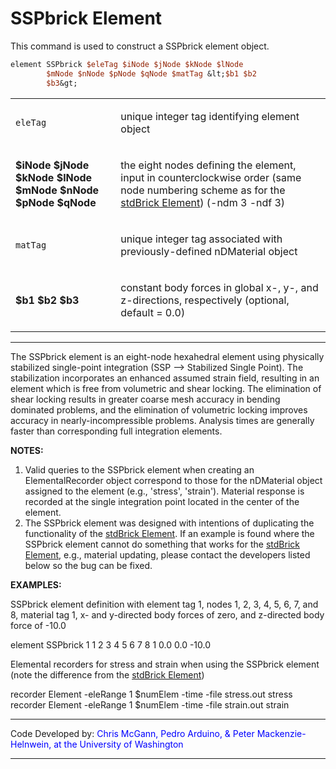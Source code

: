 # SSPbrick Element

<p>This command is used to construct a SSPbrick element object.</p>

```tcl
element SSPbrick $eleTag $iNode $jNode $kNode $lNode
        $mNode $nNode $pNode $qNode $matTag &lt;$b1 $b2
        $b3&gt;
```

<table>
<tbody>
<tr class="odd">
<td><code class="parameter-table-variable">eleTag</code></td>
<td><p>unique integer tag identifying element object</p></td>
</tr>
<tr class="even">
<td><p><strong>$iNode $jNode $kNode $lNode $mNode $nNode $pNode
$qNode</strong></p></td>
<td><p>the eight nodes defining the element, input in counterclockwise
order (same node numbering scheme as for the <a
href="Standard_Brick_Element" title="wikilink"> stdBrick Element</a>)
(-ndm 3 -ndf 3)</p></td>
</tr>
<tr class="odd">
<td><code class="parameter-table-variable">matTag</code></td>
<td><p>unique integer tag associated with previously-defined nDMaterial
object</p></td>
</tr>
<tr class="even">
<td><p><strong>$b1 $b2 $b3</strong></p></td>
<td><p>constant body forces in global x-, y-, and z-directions,
respectively (optional, default = 0.0)</p></td>
</tr>
</tbody>
</table>
<hr />
<p>The SSPbrick element is an eight-node hexahedral element using
physically stabilized single-point integration (SSP --&gt; Stabilized
Single Point). The stabilization incorporates an enhanced assumed strain
field, resulting in an element which is free from volumetric and shear
locking. The elimination of shear locking results in greater coarse mesh
accuracy in bending dominated problems, and the elimination of
volumetric locking improves accuracy in nearly-incompressible problems.
Analysis times are generally faster than corresponding full integration
elements.</p>
<p><strong>NOTES:</strong></p>
<ol>
<li>Valid queries to the SSPbrick element when creating an
ElementalRecorder object correspond to those for the nDMaterial object
assigned to the element (e.g., 'stress', 'strain'). Material response is
recorded at the single integration point located in the center of the
element.</li>
<li>The SSPbrick element was designed with intentions of duplicating the
functionality of the <a href="Standard_Brick_Element" title="wikilink">
stdBrick Element</a>. If an example is found where the SSPbrick element
cannot do something that works for the <a href="Standard_Brick_Element"
title="wikilink"> stdBrick Element</a>, e.g., material updating, please
contact the developers listed below so the bug can be fixed.</li>
</ol>
<p><strong>EXAMPLES:</strong></p>
<p>SSPbrick element definition with element tag 1, nodes 1, 2, 3, 4, 5,
6, 7, and 8, material tag 1, x- and y-directed body forces of zero, and
z-directed body force of -10.0</p>
<p>element SSPbrick 1 1 2 3 4 5 6 7 8 1 0.0 0.0 -10.0</p>
<p>Elemental recorders for stress and strain when using the SSPbrick
element (note the difference from the <a href="Standard_Brick_Element"
title="wikilink"> stdBrick Element</a>)</p>
<p>recorder Element -eleRange 1 $numElem -time -file stress.out stress
recorder Element -eleRange 1 $numElem -time -file strain.out strain</p>
<hr />
<p>Code Developed by: <span style="color:blue"> Chris McGann,
Pedro Arduino, &amp; Peter Mackenzie-Helnwein, at the University of
Washington </span></p>
<hr />
